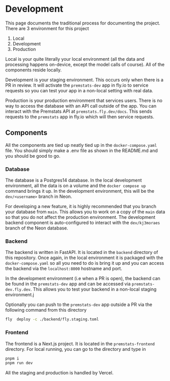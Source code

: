 # Development

This page documents the traditional process for documenting the project. There are 3 environment for this project

1. Local
2. Development
3. Production

Local is your quite literally your local environment (all the data and processing happens on-device, except the model calls of course). All of the components reside locally.

Development is your staging environment. This occurs only when there is a PR in review. It will activate the `premstats-dev` app in fly.io to service requests so you can test your app in a non-local setting with real data.

Production is your production environment that services users. There is no way to access the database with an API call outside of the app. You can interact with the Premstats API at `premstats.fly.dev/docs`. This sends requests to the `premstats` app in fly.io which will then service requests.

## Components

All the components are tied up neatly tied up in the `docker-compose.yaml` file. You should simply make a .env file as shown in the README.md and you should be good to go.

### Database

The database is a Postgres14 database. In the local development environment, all the data is on a volume and the `docker compose up` command brings it up.
In the development environment, this will be the `dev/<username>` branch in Neon.

For developing a new feature, it is highly recommended that you branch your database from `main`. This allows you to work on a copy of the `main` data so that you do not affect the production environment. The development backend component is auto-configured to interact with the `dev/kj3moraes` branch of the Neon database.

### Backend

The backend is written in FastAPI. It is located in the `backend` directory of this repository. Once again, in the local environment it is packaged with the `docker-compose.yaml` so all you need to do is bring it up and you can access the backend via the `localhost:8000` hostname and port.

In the development environment (i.e when a PR is open), the backend can be found in the `premstats-dev` app and can be accessed via `premstats-dev.fly.dev`. This allows you to test your backend in a non-local staging environment.j

Optionally you can push to the `premstats-dev` app outside a PR via the following command from this directory

```bash
fly  deploy -c ./backend/fly.staging.toml
```

### Frontend

The frontend is a Next.js project. It is located in the `premstats-frontend` directory. For local running, you can go to the directory and type in

```bash
pnpm i
pnpm run dev
```

All the staging and production is handled by Vercel.
